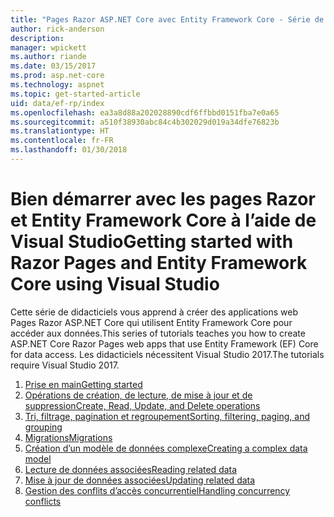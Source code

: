 ```yaml
---
title: "Pages Razor ASP.NET Core avec Entity Framework Core - Série de didacticiels"
author: rick-anderson
description: 
manager: wpickett
ms.author: riande
ms.date: 03/15/2017
ms.prod: asp.net-core
ms.technology: aspnet
ms.topic: get-started-article
uid: data/ef-rp/index
ms.openlocfilehash: ea3a8d88a202028890cdf6ffbbd0151fba7e0a65
ms.sourcegitcommit: a510f38930abc84c4b302029d019a34dfe76823b
ms.translationtype: HT
ms.contentlocale: fr-FR
ms.lasthandoff: 01/30/2018
---
```

# <a name="getting-started-with-razor-pages-and-entity-framework-core-using-visual-studio"></a><span data-ttu-id="17e98-102">Bien démarrer avec les pages Razor et Entity Framework Core à l’aide de Visual Studio</span><span class="sxs-lookup"><span data-stu-id="17e98-102">Getting started with Razor Pages and Entity Framework Core using Visual Studio</span></span>

<span data-ttu-id="17e98-103">Cette série de didacticiels vous apprend à créer des applications web Pages Razor ASP.NET Core qui utilisent Entity Framework Core pour accéder aux données.</span><span class="sxs-lookup"><span data-stu-id="17e98-103">This series of tutorials teaches you how to create ASP.NET Core Razor Pages web apps that use Entity Framework (EF) Core for data access.</span></span> <span data-ttu-id="17e98-104">Les didacticiels nécessitent Visual Studio 2017.</span><span class="sxs-lookup"><span data-stu-id="17e98-104">The tutorials require Visual Studio 2017.</span></span>

1. [<span data-ttu-id="17e98-105">Prise en main</span><span class="sxs-lookup"><span data-stu-id="17e98-105">Getting started</span></span>](xref:data/ef-rp/intro)
1. [<span data-ttu-id="17e98-106">Opérations de création, de lecture, de mise à jour et de suppression</span><span class="sxs-lookup"><span data-stu-id="17e98-106">Create, Read, Update, and Delete operations</span></span>](xref:data/ef-rp/crud)
1. [<span data-ttu-id="17e98-107">Tri, filtrage, pagination et regroupement</span><span class="sxs-lookup"><span data-stu-id="17e98-107">Sorting, filtering, paging, and grouping</span></span>](xref:data/ef-rp/sort-filter-page)
1. [<span data-ttu-id="17e98-108">Migrations</span><span class="sxs-lookup"><span data-stu-id="17e98-108">Migrations</span></span>](xref:data/ef-rp/migrations)
1. [<span data-ttu-id="17e98-109">Création d’un modèle de données complexe</span><span class="sxs-lookup"><span data-stu-id="17e98-109">Creating a complex data model</span></span>](xref:data/ef-rp/complex-data-model)
1. [<span data-ttu-id="17e98-110">Lecture de données associées</span><span class="sxs-lookup"><span data-stu-id="17e98-110">Reading related data</span></span>](xref:data/ef-rp/read-related-data)
1. [<span data-ttu-id="17e98-111">Mise à jour de données associées</span><span class="sxs-lookup"><span data-stu-id="17e98-111">Updating related data</span></span>](xref:data/ef-rp/update-related-data)
1. [<span data-ttu-id="17e98-112">Gestion des conflits d’accès concurrentiel</span><span class="sxs-lookup"><span data-stu-id="17e98-112">Handling concurrency conflicts</span></span>](xref:data/ef-rp/concurrency)
